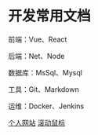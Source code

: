 # 开发常用文档

前端：Vue、React

后端：Net、Node

数据库：MsSql、Mysql

工具：Git、Markdown

运维：Docker、Jenkins

[个人网站](https://www.shuijianxiang.com)
[滚动鼠标](#introduction)
